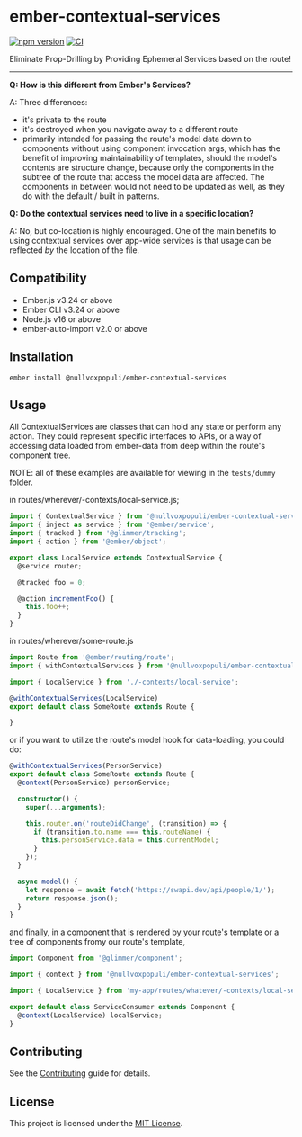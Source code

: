 # ember-contextual-services

[![npm version](https://badge.fury.io/js/@nullvoxpopuli/ember-contextual-services.svg)](https://badge.fury.io/js/@nullvoxpopuli/ember-contextual-services)
[![CI](https://github.com/NullVoxPopuli/ember-contextual-services/actions/workflows/tests.yml/badge.svg?branch=master&event=push)](https://github.com/NullVoxPopuli/ember-contextual-services/actions/workflows/tests.yml)

Eliminate Prop-Drilling by Providing Ephemeral Services based on the route!

---

**Q: How is this different from Ember's Services?**

A: Three differences:

- it's private to the route
- it's destroyed when you navigate away to a different route
- primarily intended for passing the route's model data down to components without using component invocation args, which has the benefit of improving maintainability of templates, should the model's contents are structure change, because only the components in the subtree of the route that access the model data are affected. The components in between would not need to be updated as well, as they do with the default / built in patterns.

**Q: Do the contextual services need to live in a specific location?**

A: No, but co-location is highly encouraged. One of the main benefits to using contextual services over app-wide services is that usage can be reflected _by_ the location of the file.

## Compatibility

- Ember.js v3.24 or above
- Ember CLI v3.24 or above
- Node.js v16 or above
- ember-auto-import v2.0 or above

## Installation

```
ember install @nullvoxpopuli/ember-contextual-services
```

## Usage

All ContextualServices are classes that can hold any state or perform any action. They could represent specific interfaces to APIs, or a way of accessing data loaded from ember-data from deep within the route's component tree.

NOTE: all of these examples are available for viewing in the `tests/dummy` folder.

in routes/wherever/-contexts/local-service.js;

```ts
import { ContextualService } from '@nullvoxpopuli/ember-contextual-services';
import { inject as service } from '@ember/service';
import { tracked } from '@glimmer/tracking';
import { action } from '@ember/object';

export class LocalService extends ContextualService {
  @service router;

  @tracked foo = 0;

  @action incrementFoo() {
    this.foo++;
  }
}
```

in routes/wherever/some-route.js

```ts
import Route from '@ember/routing/route';
import { withContextualServices } from '@nullvoxpopuli/ember-contextual-services';

import { LocalService } from './-contexts/local-service';

@withContextualServices(LocalService)
export default class SomeRoute extends Route {

}
```

or if you want to utilize the route's model hook for data-loading, you could do:

```ts
@withContextualServices(PersonService)
export default class SomeRoute extends Route {
  @context(PersonService) personService;

  constructor() {
    super(...arguments);

    this.router.on('routeDidChange', (transition) => {
      if (transition.to.name === this.routeName) {
        this.personService.data = this.currentModel;
      }
    });
  }

  async model() {
    let response = await fetch('https://swapi.dev/api/people/1/');
    return response.json();
  }
}
```

and finally, in a component that is rendered by your route's template or a tree of components fromy our route's template,

```ts
import Component from '@glimmer/component';

import { context } from '@nullvoxpopuli/ember-contextual-services';

import { LocalService } from 'my-app/routes/whatever/-contexts/local-service';

export default class ServiceConsumer extends Component {
  @context(LocalService) localService;
}
```

## Contributing

See the [Contributing](CONTRIBUTING.md) guide for details.

## License

This project is licensed under the [MIT License](LICENSE.md).
